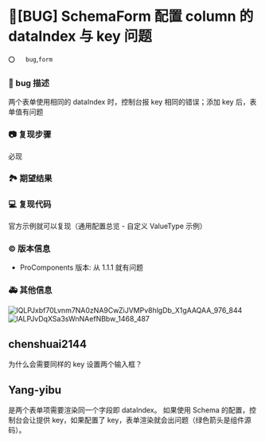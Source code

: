 # 🐛[BUG] SchemaForm 配置 column 的 dataIndex 与 key 问题

`⭕️   bug`,`form`

### 🐛 bug 描述

两个表单使用相同的 dataIndex 时，控制台报 key 相同的错误；添加 key 后，表单值有问题

### 📷 复现步骤

必现

### 🏞 期望结果

### 💻 复现代码

官方示例就可以复现（通用配置总览 - 自定义 ValueType 示例）

### © 版本信息

- ProComponents 版本: 从 1.1.1 就有问题

### 🚑 其他信息

![lQLPJxbf70Lvnm7NA0zNA9CwZiJVMPv8hlgDb_X1gAAQAA_976_844](https://user-images.githubusercontent.com/23130670/201836334-975e782f-9ab7-49fb-a072-12fed3401711.png)
![lALPJvDqXSa3sWnNAefNBbw_1468_487](https://user-images.githubusercontent.com/23130670/201836384-3bef1c6a-a77d-4630-b4ca-8f4964c364d0.png)

## chenshuai2144

为什么会需要同样的 key 设置两个输入框？

## Yang-yibu

是两个表单项需要渲染同一个字段即 dataIndex。
如果使用 Schema 的配置，控制台会让提供 key，如果配置了 key，表单渲染就会出问题（绿色箭头是组件源码）。

